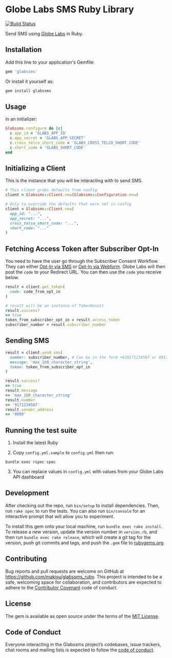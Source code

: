 # Globe Labs SMS Ruby Library
[![Build
Status](https://travis-ci.org/makisu/glabssms.svg?branch=master)](https://travis-ci.com/makisu/glabssms)

Send SMS using [Globe Labs](http://www.globelabs.com.ph/developer/api) in Ruby.

## Installation

Add this line to your application's Gemfile:

```ruby
gem 'glabssms'
```

Or install it yourself as:

```ruby
gem install glabssms
```

## Usage

In an initializer:

```ruby
Glabssms.configure do |c|
  c.app_id = 'GLABS_APP_ID'
  c.app_secret = 'GLABS_APP_SECRET'
  c.cross_telco_short_code = 'GLABS_CROSS_TELCO_SHORT_CODE'
  c.short_code = 'GLABS_SHORT_CODE'
end
```

## Initializing a Client

This is the instance that you will be interacting with to send SMS.

```ruby
# This client grabs defaults from config
client = Glabssms::Client.new(Glabssms::Configuration.new)

# Only to override the defaults that were set in config
client = Glabssms::Client.new(
  app_id: "...",
  app_secret: "...",
  cross_telco_short_code: "...",
  short_code: "..."
)
```

## Fetching Access Token after Subscriber Opt-In

You need to have the user go through the Subscriber Consent Workflow. They can
either [Opt-In via
SMS](http://www.globelabs.com.ph/docs/#getting-started-opt-in-via-sms) or
[Opt-In via
Webform](http://www.globelabs.com.ph/docs/#getting-started-opt-in-via-webform).
Globe Labs will then post the `code` to your Redirect URL. You can then use the
`code` you receive below.

```ruby
result = client.get_token(
  code: code_from_opt_in
)

# result will be an instance of TokenResult
result.success?
=> true
token_from_subscriber_opt_in = result.access_token
subscriber_number = result.subscriber_number
```

## Sending SMS

```ruby
result = client.send_sms(
  number: subscriber_number, # Can be in the form +639171234567 or 09171234567 or 9171234567
  message: 'max_160_character_string',
  token: token_from_subscriber_opt_in
)

result.success?
=> true
result.message
=> 'max_160_character_string'
result.number
=> '9171234567'
result.sender_address
=> '0000'
```

## Running the test suite

1. Install the latest Ruby

2. Copy `config.yml.sample` to `config.yml` then run:
```
bundle exec rspec spec
```

3. You can replace values in `config.yml` with values from your Globe Labs API
   dashboard

## Development

After checking out the repo, run `bin/setup` to install dependencies. Then, run `rake spec` to run the tests. You can also run `bin/console` for an interactive prompt that will allow you to experiment.

To install this gem onto your local machine, run `bundle exec rake install`. To release a new version, update the version number in `version.rb`, and then run `bundle exec rake release`, which will create a git tag for the version, push git commits and tags, and push the `.gem` file to [rubygems.org](https://rubygems.org).

## Contributing

Bug reports and pull requests are welcome on GitHub at https://github.com/makisu/glabssms_ruby. This project is intended to be a safe, welcoming space for collaboration, and contributors are expected to adhere to the [Contributor Covenant](http://contributor-covenant.org) code of conduct.

## License

The gem is available as open source under the terms of the [MIT License](https://opensource.org/licenses/MIT).

## Code of Conduct

Everyone interacting in the Glabssms project’s codebases, issue trackers, chat rooms and mailing lists is expected to follow the [code of conduct](https://github.com/makisu/glabssms_ruby/blob/master/CODE_OF_CONDUCT.md).
